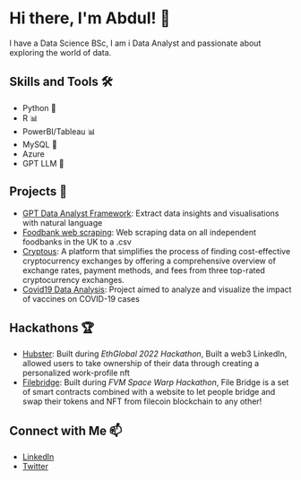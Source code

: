 # Hi there, I'm Abdul! 👋

I have a Data Science BSc, I am i Data Analyst and passionate about exploring the world of data. 

## Skills and Tools 🛠️
- Python 🐍
- R 📊
- PowerBI/Tableau 📊
- MySQL 🐬
- Azure 
- GPT LLM 🤖

## Projects 🚀
- [GPT Data Analyst Framework](https://github.com/abdulqgg/GPT-data-analyst-framework): Extract data insights and visualisations with natural language
- [Foodbank web scraping](https://github.com/abdulqgg/food-banks-web-scarping): Web scraping data on all independent foodbanks in the UK to a .csv
- [Cryptous](https://github.com/abdulqgg/Cryptous): A platform that simplifies the process of finding cost-effective cryptocurrency exchanges by offering a comprehensive overview of exchange rates, payment methods, and fees from three top-rated cryptocurrency exchanges.
- [Covid19 Data Analysis](https://github.com/abdulqgg/covid19-vaccines): Project aimed to analyze and visualize the impact of vaccines on COVID-19 cases

## Hackathons 🏆
- [Hubster](https://ethglobal.com/showcase/hubster-k2ude): Built during *EthGlobal 2022 Hackathon*, Built a web3 LinkedIn, allowed users to take ownership of their data through creating a personalized work-profile nft
- [Filebridge](https://ethglobal.com/showcase/file-bridge-9mk1g): Built during *FVM Space Warp Hackathon*, File Bridge is a set of smart contracts combined with a website to let people bridge and swap their tokens and NFT from filecoin blockchain to any other!

## Connect with Me 📫
- [LinkedIn](https://www.linkedin.com/in/abdulqgg/)
- [Twitter](https://twitter.com/abdulqgg)

